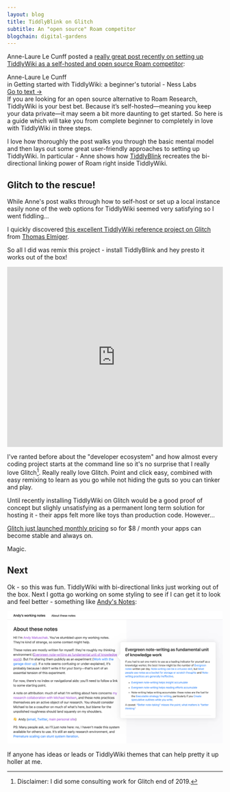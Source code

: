 ```yaml
---
layout: blog
title: TiddlyBlink on Glitch
subtitle: An "open source" Roam competitor
blogchain: digital-gardens
---
```


Anne-Laure Le Cunff posted a [really great post recently on setting up TiddlyWiki as a self-hosted and open source Roam competitor](https://nesslabs.com/tiddlywiki-beginner-tutorial):

<link rel="stylesheet" href="https://files-lovat-six.now.sh/quote.css" type="text/css">
<div class="portal-container">
<div class="portal-head">
<div class="portal-metadata">
<div class="portal-title">
<div class="portal-author">Anne-Laure Le Cunff</div>
<div class="title-wrapper"> in <span class="portal-text-title">Getting started with TiddlyWiki: a beginner's tutorial - Ness Labs</span></div>
</div>              
</div>
<div class="portal-backlink"><a target="_blank" href="https://nesslabs.com/tiddlywiki-beginner-tutorial" class="portal-arrow">Go to text <span class="right-arrow">→</span></a></div>
</div>
<div id="portal-parent" class="portal-parent">
<div class="portal-content">If you are looking for an open source alternative to Roam Research, TiddlyWiki is your best bet. Because it’s self-hosted—meaning you keep your data private—it may seem a bit more daunting to get started. So here is a guide which will take you from complete beginner to completely in love with TiddlyWiki in three steps.</div>       
</div>    
</div>

I love how thoroughly the post walks you through the basic mental model and then lays out some great user-friendly approaches to setting up TiddlyWiki. In particular - Anne shows how [TiddlyBlink](https://giffmex.org/gifts/tiddlyblink.html) recreates the bi-directional linking power of Roam right inside TiddlyWiki.

## Glitch to the rescue!

While Anne's post walks through how to self-host or set up a local instance easily none of the web options for TiddlyWiki seemed very satisfying so I went fiddling...

I quickly discovered [this excellent TiddlyWiki reference project on Glitch](https://glitch.com/~nota-bene) from [Thomas Elmiger](https://thomas-elmiger.ch/).

So all I did was remix this project - install TiddlyBlink and hey presto it works out of the box!

<!-- Copy and Paste Me -->
<div class="glitch-embed-wrap" style="height: 420px; width: 100%;">
  <iframe
    src="https://glitch.com/embed/#!/embed/tiddlyblink?path=README.md&previewSize=0&sidebarCollapsed=true"
    title="tiddlyblink on Glitch"
    allow="geolocation; microphone; camera; midi; vr; encrypted-media"
    style="height: 100%; width: 100%; padding-bottom:20px; border: 0;">
  </iframe>
</div>

I've ranted before about the "developer ecosystem" and how almost every coding project starts at the command line so it's no surprise that I really love Glitch[^disclaimer]. Really really love Glitch. Point and click easy, combined with easy remixing to learn as you go while not hiding the guts so you can tinker and play.

[^disclaimer]: Disclaimer: I did some consulting work for Glitch end of 2019. 

Until recently installing TiddlyWiki on Glitch would be a good proof of concept but slighly unsatisfying as a permanent long term solution for hosting it - their apps felt more like toys than production code. However...

[Glitch just launched monthly pricing](https://glitch.com/pricing) so for $8 / month your apps can become stable and always on.

Magic.

## Next

Ok - so this was fun. TiddlyWiki with bi-directional links just working out of the box. Next I gotta go working on some styling to see if I can get it to look and feel better - something like [Andy's Notes](https://notes.andymatuschak.org/About_these_notes):

![](/images/andy-notes.png)

If anyone has ideas or leads or TiddlyWiki themes that can help pretty it up holler at me.